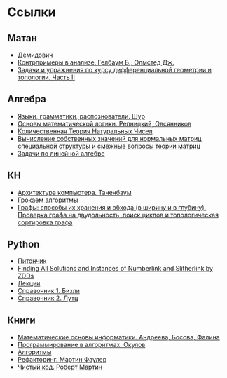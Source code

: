 # Ссылки

## Матан
- [Демидович](https://docviewer.yandex.ru/view/1404597948/?*=bsVOCDw6E5fpjqCPnizfZWCw9El7InVybCI6InlhLWRpc2stcHVibGljOi8vTyt3TWtNMm91ZE5zQTNaRTJORXJESkhSZllYd2FXRERvbmtCM0U5d0ZXaFBMbGpFRGtuNjZjUk9vTkZpejBYcXEvSjZicG1SeU9Kb25UM1ZvWG5EYWc9PTov0LrQvdC40LPQuC9kZW1pZG92aWNoX3Nib3JuaWsucGRmIiwidGl0bGUiOiJkZW1pZG92aWNoX3Nib3JuaWsucGRmIiwibm9pZnJhbWUiOmZhbHNlLCJ1aWQiOiIxNDA0NTk3OTQ4IiwidHMiOjE2MTg5NDI4Mzk3NjcsInl1IjoiMTc2OTU2NjAwMTU5NzcyNjA4MSJ9)
- [Контрпримеры в анализе. Гелбаум Б., Олмстед Дж.](https://docviewer.yandex.ru/view/1404597948/?*=WGhosOf%2B%2FbJa18ZtwcZPgculH557InVybCI6InlhLWRpc2stcHVibGljOi8vTyt3TWtNMm91ZE5zQTNaRTJORXJESkhSZllYd2FXRERvbmtCM0U5d0ZXaFBMbGpFRGtuNjZjUk9vTkZpejBYcXEvSjZicG1SeU9Kb25UM1ZvWG5EYWc9PTov0LrQvdC40LPQuC%2FQk9C10LvQsdCw0YPQvCDQkS4sINCe0LvQvNGB0YLQtdC0INCU0LYuINCa0L7QvdGC0YDQv9GA0LjQvNC10YDRiyDQsiDQsNC90LDQu9C40LfQtSAoMTk2NykucGRmIiwidGl0bGUiOiLQk9C10LvQsdCw0YPQvCDQkS4sINCe0LvQvNGB0YLQtdC0INCU0LYuINCa0L7QvdGC0YDQv9GA0LjQvNC10YDRiyDQsiDQsNC90LDQu9C40LfQtSAoMTk2NykucGRmIiwibm9pZnJhbWUiOmZhbHNlLCJ1aWQiOiIxNDA0NTk3OTQ4IiwidHMiOjE2MTg5NDI5NTg1MzksInl1IjoiMTc2OTU2NjAwMTU5NzcyNjA4MSJ9)
- [Задачи и упражнения по курсу дифференциальной геометрии и топологии. Часть II](https://docviewer.yandex.ru/view/1404597948/?*=c%2BeVDHtzPAcKdvOqPIVqmJ4Yvh97InVybCI6InlhLWRpc2stcHVibGljOi8vTyt3TWtNMm91ZE5zQTNaRTJORXJESkhSZllYd2FXRERvbmtCM0U5d0ZXaFBMbGpFRGtuNjZjUk9vTkZpejBYcXEvSjZicG1SeU9Kb25UM1ZvWG5EYWc9PTov0LrQvdC40LPQuC9NYWxha2hhbHpldkZvbWluMi5wZGYiLCJ0aXRsZSI6Ik1hbGFraGFsemV2Rm9taW4yLnBkZiIsIm5vaWZyYW1lIjpmYWxzZSwidWlkIjoiMTQwNDU5Nzk0OCIsInRzIjoxNjE4OTQyNDk3ODMyLCJ5dSI6IjE3Njk1NjYwMDE1OTc3MjYwODEifQ%3D%3D)

## Алгебра
- [Языки, грамматики, распознователи. Шур](https://docviewer.yandex.ru/view/1404597948/?*=zzx0gm0bw6%2BvcLvI5uqpsS1Ev%2Fl7InVybCI6InlhLWRpc2stcHVibGljOi8vTyt3TWtNMm91ZE5zQTNaRTJORXJESkhSZllYd2FXRERvbmtCM0U5d0ZXaFBMbGpFRGtuNjZjUk9vTkZpejBYcXEvSjZicG1SeU9Kb25UM1ZvWG5EYWc9PTov0LrQvdC40LPQuC8xMzI0NjE2X3NjaG9vbGJvb2sucGRmIiwidGl0bGUiOiIxMzI0NjE2X3NjaG9vbGJvb2sucGRmIiwibm9pZnJhbWUiOmZhbHNlLCJ1aWQiOiIxNDA0NTk3OTQ4IiwidHMiOjE2MTg5NDIyNTAyNzQsInl1IjoiMTc2OTU2NjAwMTU5NzcyNjA4MSJ9)
- [Основы математической логики. Репницкий, Овсянников](https://docviewer.yandex.ru/view/1404597948/?*=uYjMyngrtC1FqGx1peWEBM76QtF7InVybCI6InlhLWRpc2stcHVibGljOi8vTyt3TWtNMm91ZE5zQTNaRTJORXJESkhSZllYd2FXRERvbmtCM0U5d0ZXaFBMbGpFRGtuNjZjUk9vTkZpejBYcXEvSjZicG1SeU9Kb25UM1ZvWG5EYWc9PTov0LrQvdC40LPQuC9SZXBuaXRza2l5LnBkZiIsInRpdGxlIjoiUmVwbml0c2tpeS5wZGYiLCJub2lmcmFtZSI6ZmFsc2UsInVpZCI6IjE0MDQ1OTc5NDgiLCJ0cyI6MTYxODk0MjU2NjczMiwieXUiOiIxNzY5NTY2MDAxNTk3NzI2MDgxIn0%3D)
- [Количественная Теория Натуральных Чисел](https://docviewer.yandex.ru/view/1404597948/?*=y%2BfEpLsK7Ae%2FkwEUKrDhIHroVJx7InVybCI6InlhLWRpc2stcHVibGljOi8vTyt3TWtNMm91ZE5zQTNaRTJORXJESkhSZllYd2FXRERvbmtCM0U5d0ZXaFBMbGpFRGtuNjZjUk9vTkZpejBYcXEvSjZicG1SeU9Kb25UM1ZvWG5EYWc9PTov0LrQvdC40LPQuC9Lb2xpY2hfdGVvcl90ZWtzdHZ5aWhfZGFubnlpZS5wZGYiLCJ0aXRsZSI6IktvbGljaF90ZW9yX3Rla3N0dnlpaF9kYW5ueWllLnBkZiIsIm5vaWZyYW1lIjpmYWxzZSwidWlkIjoiMTQwNDU5Nzk0OCIsInRzIjoxNjE4OTQyNDMzOTUwLCJ5dSI6IjE3Njk1NjYwMDE1OTc3MjYwODEifQ%3D%3D)
- [Вычисление собственных значений для нормальных матриц специальной структуры и смежные вопросы теории матриц](https://docviewer.yandex.ru/view/1404597948/?*=sImDwD%2FDWQKkqSx0PIhZDPYK5W17InVybCI6InlhLWRpc2stcHVibGljOi8vTyt3TWtNMm91ZE5zQTNaRTJORXJESkhSZllYd2FXRERvbmtCM0U5d0ZXaFBMbGpFRGtuNjZjUk9vTkZpejBYcXEvSjZicG1SeU9Kb25UM1ZvWG5EYWc9PTov0LrQvdC40LPQuC9BYmRpa2FsaWtvdl9kaXNzZXJ0YXRpb24ucGRmIiwidGl0bGUiOiJBYmRpa2FsaWtvdl9kaXNzZXJ0YXRpb24ucGRmIiwibm9pZnJhbWUiOmZhbHNlLCJ1aWQiOiIxNDA0NTk3OTQ4IiwidHMiOjE2MTg5NDIzNjg4MzQsInl1IjoiMTc2OTU2NjAwMTU5NzcyNjA4MSJ9)
- [Задачи по линейной алгебре](https://docviewer.yandex.ru/view/1404597948/?page=1&*=xZ5Sg0EFV1IvIZA96WFV2CvvMDd7InVybCI6InlhLWRpc2stcHVibGljOi8vTyt3TWtNMm91ZE5zQTNaRTJORXJESkhSZllYd2FXRERvbmtCM0U5d0ZXaFBMbGpFRGtuNjZjUk9vTkZpejBYcXEvSjZicG1SeU9Kb25UM1ZvWG5EYWc9PTov0LrQvdC40LPQuC90YXNrXzM2Mjk5LnBkZiIsInRpdGxlIjoidGFza18zNjI5OS5wZGYiLCJub2lmcmFtZSI6ZmFsc2UsInVpZCI6IjE0MDQ1OTc5NDgiLCJ0cyI6MTYxODk0Mjg4Nzk1OCwieXUiOiIxNzY5NTY2MDAxNTk3NzI2MDgxIn0%3D)

## КН
- [Архитектура компьютера. Таненбаум](https://docviewer.yandex.ru/view/1404597948/?page=3&*=WNTjNjgVzICYO5vpwuLwPa0%2FuBV7InVybCI6InlhLWRpc2stcHVibGljOi8vTyt3TWtNMm91ZE5zQTNaRTJORXJESkhSZllYd2FXRERvbmtCM0U5d0ZXaFBMbGpFRGtuNjZjUk9vTkZpejBYcXEvSjZicG1SeU9Kb25UM1ZvWG5EYWc9PTov0LrQvdC40LPQuC%2FQkNGA0YXQuNGC0LXQutGC0YPRgNCwINC60L7QvNC%2F0YzRjtGC0LXRgNCwX9Ci0LDQvdC10L3QsdCw0YPQvCDQrS7QoV8yMDA3LCA1LdC1INC40LfQtCwgODQ00YEucGRmIiwidGl0bGUiOiLQkNGA0YXQuNGC0LXQutGC0YPRgNCwINC60L7QvNC%2F0YzRjtGC0LXRgNCwX9Ci0LDQvdC10L3QsdCw0YPQvCDQrS7QoV8yMDA3LCA1LdC1INC40LfQtCwgODQ00YEucGRmIiwibm9pZnJhbWUiOmZhbHNlLCJ1aWQiOiIxNDA0NTk3OTQ4IiwidHMiOjE2MTg5NDI5MjIyOTMsInl1IjoiMTc2OTU2NjAwMTU5NzcyNjA4MSJ9)
- [Грокаем алгоритмы](https://disk.yandex.ru/d/PRtFJXRVd1T-KA/%D0%BA%D0%BD%D0%B8%D0%B3%D0%B8/%D0%93%D1%80%D0%BE%D0%BA%D0%B0%D0%B5%D0%BC%20%D0%B0%D0%BB%D0%B3%D0%BE%D1%80%D0%B8%D1%82%D0%BC%D1%8B%20(%20PDFDrive.com%20).pdf?w=1)
- [Графы: способы их хранения и обхода (в ширину и в глубину). Проверка графа на двудольность, поиск циклов и топологическая сортировка графа](https://docviewer.yandex.ru/view/1404597948/?page=1&*=enx4thTtzvChovfpLuxt1lrBeAZ7InVybCI6InlhLWRpc2stcHVibGljOi8vTyt3TWtNMm91ZE5zQTNaRTJORXJESkhSZllYd2FXRERvbmtCM0U5d0ZXaFBMbGpFRGtuNjZjUk9vTkZpejBYcXEvSjZicG1SeU9Kb25UM1ZvWG5EYWc9PTov0LrQvdC40LPQuC83X0dyYWZ5LnBkZiIsInRpdGxlIjoiN19HcmFmeS5wZGYiLCJub2lmcmFtZSI6ZmFsc2UsInVpZCI6IjE0MDQ1OTc5NDgiLCJ0cyI6MTYxODk0MjMxNDUzNCwieXUiOiIxNzY5NTY2MDAxNTk3NzI2MDgxIn0%3D)

## Python
- [Питончик](https://docviewer.yandex.ru/view/1404597948/?*=f0SnY%2FaB1aQNVD5%2BuKloFX3H2WR7InVybCI6InlhLWRpc2stcHVibGljOi8vTyt3TWtNMm91ZE5zQTNaRTJORXJESkhSZllYd2FXRERvbmtCM0U5d0ZXaFBMbGpFRGtuNjZjUk9vTkZpejBYcXEvSjZicG1SeU9Kb25UM1ZvWG5EYWc9PTov0LrQvdC40LPQuC%2FQn9C40YLQvtC90YfQuNC6LmRvY3giLCJ0aXRsZSI6ItCf0LjRgtC%2B0L3Rh9C40LouZG9jeCIsIm5vaWZyYW1lIjpmYWxzZSwidWlkIjoiMTQwNDU5Nzk0OCIsInRzIjoxNjE4OTQzMDU2NjYxLCJ5dSI6IjE3Njk1NjYwMDE1OTc3MjYwODEifQ%3D%3D)
- [Finding All Solutions and Instances of Numberlink and Slitherlink by ZDDs](https://docviewer.yandex.ru/view/1404597948/?*=g2oZVJcwOu7rNH7j5MFH6MM%2FNE57InVybCI6InlhLWRpc2stcHVibGljOi8vTyt3TWtNMm91ZE5zQTNaRTJORXJESkhSZllYd2FXRERvbmtCM0U5d0ZXaFBMbGpFRGtuNjZjUk9vTkZpejBYcXEvSjZicG1SeU9Kb25UM1ZvWG5EYWc9PTov0LrQvdC40LPQuC9hbGdvcml0aG1zLTA1LTAwMTc2LnBkZiIsInRpdGxlIjoiYWxnb3JpdGhtcy0wNS0wMDE3Ni5wZGYiLCJub2lmcmFtZSI6ZmFsc2UsInVpZCI6IjE0MDQ1OTc5NDgiLCJ0cyI6MTYxODk0Mjc5NDMwOSwieXUiOiIxNzY5NTY2MDAxNTk3NzI2MDgxIn0%3D)
- [Лекции](https://disk.yandex.ru/d/PRtFJXRVd1T-KA/%D0%BA%D0%BD%D0%B8%D0%B3%D0%B8/%D0%9C%D0%B0%D1%82%D0%B5%D1%80%D0%B8%D0%B0%D0%BB%D1%8B%20%D0%BF%D0%BE%20Python/%D0%9B%D0%B5%D0%BA%D1%86%D0%B8%D0%B8?w=1)
- [Справочник 1. Бизли](https://disk.yandex.ru/d/PRtFJXRVd1T-KA/%D0%BA%D0%BD%D0%B8%D0%B3%D0%B8/%D0%9C%D0%B0%D1%82%D0%B5%D1%80%D0%B8%D0%B0%D0%BB%D1%8B%20%D0%BF%D0%BE%20Python/%D0%91%D0%B8%D0%B7%D0%BB%D0%B8%20%D0%94.%20-%20Python.%20%D0%9F%D0%BE%D0%B4%D1%80%D0%BE%D0%B1%D0%BD%D1%8B%D0%B9%20%D1%81%D0%BF%D1%80%D0%B0%D0%B2%D0%BE%D1%87%D0%BD%D0%B8%D0%BA%20(4-%D0%B5%20%D0%B8%D0%B7%D0%B4.)%20-%202010.pdf?w=1)
- [Справочник 2. Лутц](https://docviewer.yandex.ru/view/1404597948/?page=2&*=9tlGRSBoI211qmqq6IgcE7xE9eV7InVybCI6InlhLWRpc2stcHVibGljOi8vTyt3TWtNMm91ZE5zQTNaRTJORXJESkhSZllYd2FXRERvbmtCM0U5d0ZXaFBMbGpFRGtuNjZjUk9vTkZpejBYcXEvSjZicG1SeU9Kb25UM1ZvWG5EYWc9PTov0LrQvdC40LPQuC%2FQnNCw0YLQtdGA0LjQsNC70Ysg0L%2FQviBQeXRob24v0JzQsNGA0Log0JvRg9GC0YYgLSDQmNC30YPRh9Cw0LXQvCBQeXRob24gLSA0LdC1INC40LfQtCAtIDIwMTEuZGp2dSIsInRpdGxlIjoi0JzQsNGA0Log0JvRg9GC0YYgLSDQmNC30YPRh9Cw0LXQvCBQeXRob24gLSA0LdC1INC40LfQtCAtIDIwMTEuZGp2dSIsIm5vaWZyYW1lIjpmYWxzZSwidWlkIjoiMTQwNDU5Nzk0OCIsInRzIjoxNjE4OTQzNTYzOTA0LCJ5dSI6IjE3Njk1NjYwMDE1OTc3MjYwODEifQ%3D%3D)

## Книги
- [Математические основы информатики. Андреева, Босова, Фалина](https://docviewer.yandex.ru/view/1404597948/?*=9qREtgVjcVpKy74kMgId33ErQPx7InVybCI6InlhLWRpc2stcHVibGljOi8vTyt3TWtNMm91ZE5zQTNaRTJORXJESkhSZllYd2FXRERvbmtCM0U5d0ZXaFBMbGpFRGtuNjZjUk9vTkZpejBYcXEvSjZicG1SeU9Kb25UM1ZvWG5EYWc9PTov0LrQvdC40LPQuC%2FQnNCw0YLQtdGA0LjQsNC70Ysg0L%2FQviDQoSDQuCDQoSsrL9Ca0L3QuNCz0Lgv0JzQsNGC0LXQvNCw0YLQuNGH0LXRgdC60LjQtSDQvtGB0L3QvtCy0Ysg0LjQvdGE0L7RgNC80LDRgtC40LrQuCDQlS7Qki7QkNC90LTRgNC10LXQstCwIDIwMDUucGRmIiwidGl0bGUiOiLQnNCw0YLQtdC80LDRgtC40YfQtdGB0LrQuNC1INC%2B0YHQvdC%2B0LLRiyDQuNC90YTQvtGA0LzQsNGC0LjQutC4INCVLtCSLtCQ0L3QtNGA0LXQtdCy0LAgMjAwNS5wZGYiLCJub2lmcmFtZSI6ZmFsc2UsInVpZCI6IjE0MDQ1OTc5NDgiLCJ0cyI6MTYxODk0Mzc0MjA3NCwieXUiOiIxNzY5NTY2MDAxNTk3NzI2MDgxIn0%3D)
- [Программирование в алгоритмах. Окулов](https://docviewer.yandex.ru/view/1404597948/?page=1&*=TjBrYsCmJBhu766zIIEOi%2FqDXvl7InVybCI6InlhLWRpc2stcHVibGljOi8vTyt3TWtNMm91ZE5zQTNaRTJORXJESkhSZllYd2FXRERvbmtCM0U5d0ZXaFBMbGpFRGtuNjZjUk9vTkZpejBYcXEvSjZicG1SeU9Kb25UM1ZvWG5EYWc9PTov0LrQvdC40LPQuC%2FQnNCw0YLQtdGA0LjQsNC70Ysg0L%2FQviDQoSDQuCDQoSsrL9Ca0L3QuNCz0Lgv0J7QutGD0LvQvtCyINChLtCcLiDQn9GA0L7Qs9GA0LDQvNC80LjRgNC%2B0LLQsNC90LjQtSDQsiDQsNC70LPQvtGA0LjRgtC80LDRhS5wZGYiLCJ0aXRsZSI6ItCe0LrRg9C70L7QsiDQoS7QnC4g0J%2FRgNC%2B0LPRgNCw0LzQvNC40YDQvtCy0LDQvdC40LUg0LIg0LDQu9Cz0L7RgNC40YLQvNCw0YUucGRmIiwibm9pZnJhbWUiOmZhbHNlLCJ1aWQiOiIxNDA0NTk3OTQ4IiwidHMiOjE2MTg5NDM4MDczMjYsInl1IjoiMTc2OTU2NjAwMTU5NzcyNjA4MSJ9)
- [Алгоритмы](https://docviewer.yandex.ru/view/1404597948/?page=5&*=FRw3Vjll0u%2F27DAHbcEtZL14x5t7InVybCI6InlhLWRpc2stcHVibGljOi8vTyt3TWtNMm91ZE5zQTNaRTJORXJESkhSZllYd2FXRERvbmtCM0U5d0ZXaFBMbGpFRGtuNjZjUk9vTkZpejBYcXEvSjZicG1SeU9Kb25UM1ZvWG5EYWc9PTov0LrQvdC40LPQuC%2FQnNCw0YLQtdGA0LjQsNC70Ysg0L%2FQviDQoSDQuCDQoSsrL9Ca0L3QuNCz0LgvZS1tYXh4X2FsZ28ucGRmIiwidGl0bGUiOiJlLW1heHhfYWxnby5wZGYiLCJub2lmcmFtZSI6ZmFsc2UsInVpZCI6IjE0MDQ1OTc5NDgiLCJ0cyI6MTYxODk0Mzk1NTI1OCwieXUiOiIxNzY5NTY2MDAxNTk3NzI2MDgxIn0%3D)
- [Рефакторинг. Мартин Фаулер](https://docviewer.yandex.ru/view/1404597948/?page=2&*=LkVA114tC50WZ%2BPdL2EsxIG7HCl7InVybCI6InlhLWRpc2stcHVibGljOi8vTyt3TWtNMm91ZE5zQTNaRTJORXJESkhSZllYd2FXRERvbmtCM0U5d0ZXaFBMbGpFRGtuNjZjUk9vTkZpejBYcXEvSjZicG1SeU9Kb25UM1ZvWG5EYWc9PTov0LrQvdC40LPQuC9NYXJ0aW5fRmF1bGVyXy1fUmVmYWt0b3JpbmdfVWx1Y2hzaGVuaWVfU3VzY2hlc3R2dXl1c2NoZWdvX0tvZGEucGRmIiwidGl0bGUiOiJNYXJ0aW5fRmF1bGVyXy1fUmVmYWt0b3JpbmdfVWx1Y2hzaGVuaWVfU3VzY2hlc3R2dXl1c2NoZWdvX0tvZGEucGRmIiwibm9pZnJhbWUiOmZhbHNlLCJ1aWQiOiIxNDA0NTk3OTQ4IiwidHMiOjE2MTg5NDI1Mjg3ODUsInl1IjoiMTc2OTU2NjAwMTU5NzcyNjA4MSJ9)
- [Чистый код. Роберт Мартин](https://docviewer.yandex.ru/view/1404597948/?*=OkKnPbkCZxaDTQsbIauJG1GpvgV7InVybCI6InlhLWRpc2stcHVibGljOi8vTyt3TWtNMm91ZE5zQTNaRTJORXJESkhSZllYd2FXRERvbmtCM0U5d0ZXaFBMbGpFRGtuNjZjUk9vTkZpejBYcXEvSjZicG1SeU9Kb25UM1ZvWG5EYWc9PTov0LrQvdC40LPQuC9Sb2JlcnRfTWFydGluXy1fQ2hpc3R5X0tvZC5wZGYiLCJ0aXRsZSI6IlJvYmVydF9NYXJ0aW5fLV9DaGlzdHlfS29kLnBkZiIsIm5vaWZyYW1lIjpmYWxzZSwidWlkIjoiMTQwNDU5Nzk0OCIsInRzIjoxNjE4OTQyNzAzODU2LCJ5dSI6IjE3Njk1NjYwMDE1OTc3MjYwODEifQ%3D%3D)

